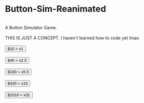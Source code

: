 # Button-Sim-Reanimated
<br>
A Button Simulator Game.
<br/>
<br>
THIS IS JUST A CONCEPT. I haven't learned how to code yet lmao
<br/>
<br>
<button type="button">$10 = x1</button>
<br/>
<br>
<button type="button">$40 = x2.5</button>
<br/>
<br>
<button type="button">$100 = x5.5</button>
<br/>
<br>
<button type="button">$420 = x15</button>
<br/>
<br>
<button type="button">$1010 = x31</button>
<br/>

